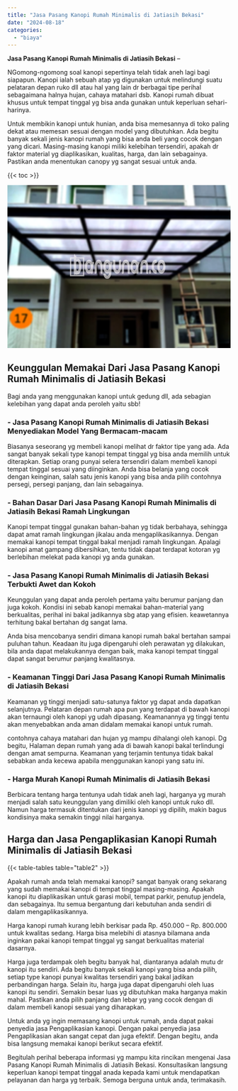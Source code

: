 ```yaml
---
title: "Jasa Pasang Kanopi Rumah Minimalis di Jatiasih Bekasi"
date: "2024-08-18"
categories: 
  - "biaya"
---
```


**Jasa Pasang Kanopi Rumah Minimalis di Jatiasih Bekasi** –

NGomong-ngomong soal kanopi sepertinya telah tidak aneh lagi bagi siapapun. Kanopi ialah sebuah atap yg digunakan untuk melindungi suatu pelataran depan ruko dll atau hal yang lain dr berbagai tipe perihal sebagaimana halnya hujan, cahaya matahari dsb. Kanopi rumah dibuat khusus untuk tempat tinggal yg bisa anda gunakan untuk keperluan sehari-harinya.

Untuk membikin kanopi untuk hunian, anda bisa memesannya di toko paling dekat atau memesan sesuai dengan model yang dibutuhkan. Ada begitu banyak sekali jenis kanopi rumah yang bisa anda beli yang cocok dengan yang dicari. Masing-masing kanopi miliki kelebihan tersendiri, apakah dr faktor material yg diaplikasikan, kualitas, harga, dan lain sebagainya. Pastikan anda menentukan canopy yg sangat sesuai untuk anda.

{{< toc >}}

![Jasa Pasang Kanopi Rumah Minimalis di Jatiasih Bekasi](/images/harga-kanopi-minimalis-58.png)

## Keunggulan Memakai Dari Jasa Pasang Kanopi Rumah Minimalis di Jatiasih Bekasi

Bagi anda yang menggunakan kanopi untuk gedung dll, ada sebagian kelebihan yang dapat anda peroleh yaitu sbb!

### \- Jasa Pasang Kanopi Rumah Minimalis di Jatiasih Bekasi Menyediakan Model Yang Bermacam-macam

Biasanya seseorang yg membeli kanopi melihat dr faktor tipe yang ada. Ada sangat banyak sekali type kanopi tempat tinggal yg bisa anda memilih untuk diterapkan. Setiap orang punyai selera tersendiri dalam membeli kanopi tempat tinggal sesuai yang diinginkan. Anda bisa belanja yang cocok dengan keinginan, salah satu jenis kanopi yang bisa anda pilih contohnya persegi, persegi panjang, dan lain sebagainya.

### \- Bahan Dasar Dari Jasa Pasang Kanopi Rumah Minimalis di Jatiasih Bekasi Ramah Lingkungan

Kanopi tempat tinggal gunakan bahan-bahan yg tidak berbahaya, sehingga dapat amat ramah lingkungan jikalau anda mengaplikasikannya. Dengan memakai kanopi tempat tinggal bakal menjadi ramah lingkungan. Apalagi kanopi amat gampang dibersihkan, tentu tidak dapat terdapat kotoran yg berlebihan melekat pada kanopi yg anda gunakan.

### \- Jasa Pasang Kanopi Rumah Minimalis di Jatiasih Bekasi Terbukti Awet dan Kokoh

Keunggulan yang dapat anda peroleh pertama yaitu berumur panjang dan juga kokoh. Kondisi ini sebab kanopi memakai bahan-material yang berkualitas, perihal ini bakal jadikannya sbg atap yang efisien. keawetannya terhitung bakal bertahan dg sangat lama.

Anda bisa mencobanya sendiri dimana kanopi rumah bakal bertahan sampai puluhan tahun. Keadaan itu juga dipengaruhi oleh perawatan yg dilakukan, bila anda dapat melakukannya dengan baik, maka kanopi tempat tinggal dapat sangat berumur panjang kwalitasnya.

### \- Keamanan Tinggi Dari Jasa Pasang Kanopi Rumah Minimalis di Jatiasih Bekasi

Keamanan yg tinggi menjadi satu-satunya faktor yg dapat anda dapatkan selanjutnya. Pelataran depan rumah apa pun yang terdapat di bawah kanopi akan ternaungi oleh kanopi yg udah dipasang. Keamanannya yg tinggi tentu akan menyebabkan anda aman didalam memakai kanopi untuk rumah.

contohnya cahaya matahari dan hujan yg mampu dihalangi oleh kanopi. Dg begitu, Halaman depan rumah yang ada di bawah kanopi bakal terlindungi dengan amat sempurna. Keamanan yang terjamin tentunya tidak bakal sebabkan anda kecewa apabila menggunakan kanopi yang satu ini.

### \- Harga Murah Kanopi Rumah Minimalis di Jatiasih Bekasi

Berbicara tentang harga tentunya udah tidak aneh lagi, harganya yg murah menjadi salah satu keunggulan yang dimiliki oleh kanopi untuk ruko dll. Namun harga termasuk ditentukan dari jenis kanopi yg dipilih, makin bagus kondisinya maka semakin tinggi nilai harganya.

## Harga dan Jasa Pengaplikasian Kanopi Rumah Minimalis di Jatiasih Bekasi

{{< table-tables table="table2" >}}

Apakah rumah anda telah memakai kanopi? sangat banyak orang sekarang yang sudah memakai kanopi di tempat tinggal masing-masing. Apakah kanopi itu diaplikasikan untuk garasi mobil, tempat parkir, penutup jendela, dan sebagainya. Itu semua bergantung dari kebutuhan anda sendiri di dalam mengaplikasikannya.

Harga kanopi rumah kurang lebih berkisar pada Rp. 450.000 – Rp. 800.000 untuk kwalitas sedang. Harga bisa melebihi di atasnya bilamana anda inginkan pakai kanopi tempat tinggal yg sangat berkualitas material dasarnya.

Harga juga terdampak oleh begitu banyak hal, diantaranya adalah mutu dr kanopi itu sendiri. Ada begitu banyak sekali kanopi yang bisa anda pilih, setiap type kanopi punyai kwalitas tersendiri yang bakal jadikan perbandingan harga. Selain itu, harga juga dapat dipengaruhi oleh luas kanopi itu sendiri. Semakin besar luas yg dibutuhkan maka harganya makin mahal. Pastikan anda pilih panjang dan lebar yg yang cocok dengan di dalam membeli kanopi sesuai yang diharapkan.

Untuk anda yg ingin memasang kanopi untuk rumah, anda dapat pakai penyedia jasa Pengaplikasian kanopi. Dengan pakai penyedia jasa Pengaplikasian akan sangat cepat dan juga efektif. Dengan begitu, anda bisa langsung memakai kanopi berikut secara efektif.

Begitulah perihal beberapa informasi yg mampu kita rincikan mengenai Jasa Pasang Kanopi Rumah Minimalis di Jatiasih Bekasi. Konsultasikan langsung keperluan kanopi tempat tinggal anada kepada kami untuk mendapatkan pelayanan dan harga yg terbaik. Semoga berguna untuk anda, terimakasih.
